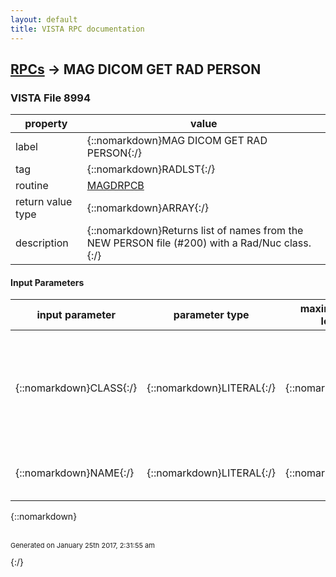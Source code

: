```yaml
---
layout: default
title: VISTA RPC documentation
---
```




## [RPCs](TableOfContent.md) &#8594; MAG DICOM GET RAD PERSON 



### VISTA File 8994 


 property | value 
--- | --- 
 label | {::nomarkdown}MAG DICOM GET RAD PERSON{:/}
 tag | {::nomarkdown}RADLST{:/}
 routine | [MAGDRPCB](http://code.osehra.org/dox/Routine_MAGDRPCB_source.html)
 return value type | {::nomarkdown}ARRAY{:/}
 description | {::nomarkdown}Returns list of names from the NEW PERSON file (#200) with a Rad/Nuc class.{:/}

#### Input Parameters

| input parameter | parameter type | maximum data length | required | description | 
| --- | --- | --- | --- | --- | 
| {::nomarkdown}CLASS{:/} | {::nomarkdown}LITERAL{:/} | {::nomarkdown}30{:/} | {::nomarkdown}true{:/} | {::nomarkdown}This is the RAD/NUC classification used to correlate matching entries.Input value: T (technologist), R (resident), S (staff), or C (clerk). {:/} | 
| {::nomarkdown}NAME{:/} | {::nomarkdown}LITERAL{:/} | {::nomarkdown}30{:/} | {::nomarkdown}true{:/} | {::nomarkdown}This is the name to be used in the lookup process.{:/} | 

{::nomarkdown} <br/><br/><p style="font-size: 11px">Generated on January 25th 2017, 2:31:55 am</p>{:/}